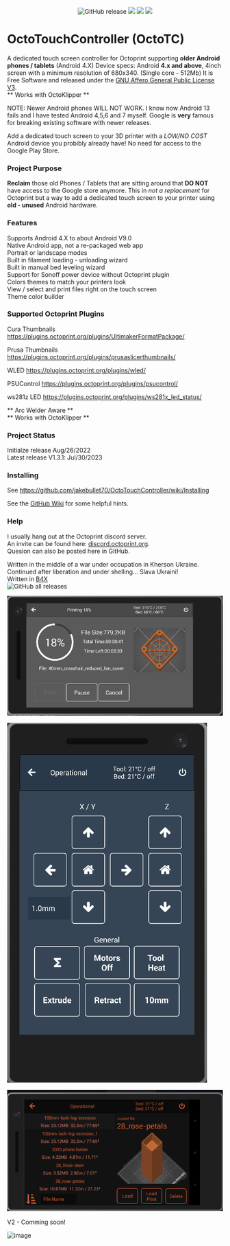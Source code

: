 <p align="center">
  <img src="https://img.shields.io/github/v/release/jakebullet70/OctoTouchController?logo=github&logoColor=white" alt="GitHub release"/>
  <img src="https://img.shields.io/endpoint?url=https://apt.izzysoft.de/fdroid/api/v1/shield/sadLogic.OctoTouchController"/>
  <img src="https://img.shields.io/github/issues-closed-raw/jakebullet70/OctoTouchController"/>
  <img src="https://img.shields.io/github/issues/jakebullet70/OctoTouchController"/>
</p>

# OctoTouchController (OctoTC)
A dedicated touch screen controller for Octoprint supporting **older Android phones / tablets** (Android 4.X) 
Device specs: Android **4.x and above**, 4inch screen with a minimum resolution of 680x340. (Single core - 512Mb) It is Free Software and released under the [GNU Affero General Public License V3](https://www.gnu.org/licenses/agpl-3.0.html).  
** Works with OctoKlipper **  

NOTE: Newer Android phones WILL NOT WORK. I know now Android 13 fails and I have tested Android 4,5,6 and 7 myself. Google is **very** famous for breaking existing software with newer releases.   

Add a dedicated touch screen to your 3D printer with a *LOW/NO COST* Android device you probibly already have! No need for access to the Google Play Store.  


### Project Purpose
**Reclaim** those old Phones / Tablets that are sitting around that **DO NOT** have access to the Google store anymore. 
This in *not a replacement* for Octoprint but a way to add a dedicated touch screen to your printer using **old - unused** Android hardware.


### Features
Supports Android 4.X to about Android V9.0    
Native Android app, not a re-packaged web app  
Portrait or landscape modes  
Built in filament loading - unloading wizard  
Built in manual bed leveling wizard  
Support for Sonoff power device without Octoprint plugin  
Colors themes to match your printers look  
View / select and print files right on the touch screen  
Theme color builder  
  

### Supported Octoprint Plugins
Cura Thumbnails		https://plugins.octoprint.org/plugins/UltimakerFormatPackage/

Prusa Thumbnails	https://plugins.octoprint.org/plugins/prusaslicerthumbnails/

WLED				https://plugins.octoprint.org/plugins/wled/

PSUControl			https://plugins.octoprint.org/plugins/psucontrol/

ws281z LED			https://plugins.octoprint.org/plugins/ws281x_led_status/

** Arc Welder Aware **  
** Works with OctoKlipper **  

### Project Status
Initialze release Aug/26/2022  
Latest release V1.3.1: Jul/30/2023  

### Installing  
See https://github.com/jakebullet70/OctoTouchController/wiki/Installing  

See the [GitHub Wiki](https://github.com/jakebullet70/OctoTouchController/wiki) for some helpful hints.

### Help  
I usually hang out at the Octoprint discord server.  
An invite can be found here: [discord.octoprint.org](https://discord.octoprint.org).  
Quesion can also be posted here in GitHub.  

Written in the middle of a war under occupation in Kherson Ukraine. Continued after liberation and under shelling... Slava Ukraini!   
Written in [B4X](https://www.b4x.com/)  
![GitHub all releases](https://img.shields.io/github/downloads/jakebullet70/OctoTouchController/total)

![](./github_pics/printing2.png?raw=true "Printing")  

![](./github_pics/portrait-movement.png?raw=true "Movement")  

![](./github_pics/files2.png?raw=true "Files")  

V2 - Comming soon!  

![image](https://github.com/jakebullet70/OctoTouchController/assets/14124210/3e537942-1178-4fbd-a424-d59870a5d6e2)


